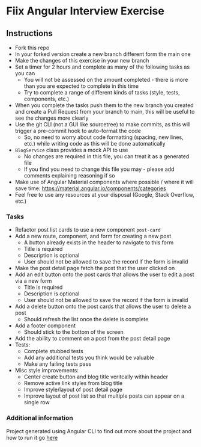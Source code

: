 # Fiix Angular Interview Exercise

## Instructions

- Fork this repo
- In your forked version create a new branch different form the main one
- Make the changes of this exercise in your new branch 
- Set a timer for 2 hours and complete as many of the following tasks as you can
  - You will not be assessed on the amount completed - there is more than you are expected to complete in this time
  - Try to complete a range of different kinds of tasks (style, tests, components, etc.)
- When you complete the tasks push them to the new branch you created and create a Pull Request from your branch to main, this will be useful to see the changes more clearly 
- Use the git CLI (not a GUI like sourcetree) to make commits, as this will trigger a pre-commit hook to auto-format the code
  - So, no need to worry about code formatting (spacing, new lines, etc.) while writing code as this will be done automatically
- `BlogService` class provides a mock API to use
  - No changes are required in this file, you can treat it as a generated file
  - If you find you need to change this file you may - please add comments explaining reasoning if so
- Make use of Angular Material components where possible / where it will save time: https://material.angular.io/components/categories
- Feel free to use any resources at your disposal (Google, Stack Overflow, etc.)

### Tasks

- Refactor post list cards to use a new component `post-card`
- Add a new route, component, and form for creating a new post
  - A button already exists in the header to navigate to this form
  - Title is required
  - Description is optional
  - User should not be allowed to save the record if the form is invalid
- Make the post detail page fetch the post that the user clicked on
- Add an edit button onto the post cards that allows the user to edit a post via a new form
  - Title is required
  - Description is optional
  - User should not be allowed to save the record if the form is invalid
- Add a delete button onto the post cards that allows the user to delete a post
  - Should refresh the list once the delete is complete
- Add a footer component
  - Should stick to the bottom of the screen
- Add the ability to comment on a post from the post detail page
- Tests:
  - Complete stubbed tests
  - Add any additional tests you think would be valuable
  - Make any failing tests pass
- Misc style improvements:
  - Center create button and blog title veritcally within header
  - Remove active link styles from blog title
  - Improve style/layout of post detail page
  - Improve layout of post list so that multiple posts can appear on a single row

### Additional information

Project generated using Angular CLI to find out more about the project and how to run it go [here](blog-interview/README.md)
